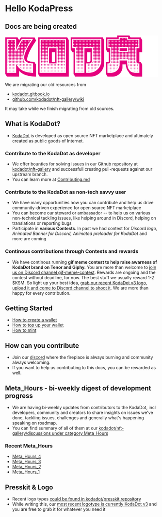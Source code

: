 # Hello KodaPress

## Docs are being created

![KodaDot_logo_v3](./assets/KODA_v3.png)

We are migrating our old resources from 
- [kodadot.gitbook.io](https://kodadot.gitbook.io)
- [github.com/kodadot/nft-gallery/wiki](https://github.com/kodadot/nft-gallery/wiki)

It may take while we finish migrating from old sources.

## What is KodaDot?

- [KodaDot](https://kodadot.xyz) is developed as open source NFT marketplace and ultimately created as public goods of Internet.

### Contribute to the KodaDot as developer
- We offer bounties for solving issues in our Github repository at [kodadot/nft-gallery](https://github.com/kodadot/nft-gallery/issues/) and successfull creating pull-requests against our upstream branch.
- You can learn more at [Contributing.md](https://github.com/kodadot/nft-gallery/blob/main/CONTRIBUTING.md)
 
### Contribute to the KodaDot as non-tech savvy user
- We have many opportunities how you can contribute and help us drive community-driven experience for open source NFT marketplace
- You can become our steward or ambassador -- to help us on various non-technical tackling issues, like helping around in Discord, helping on translations or reporting bugs
- Participate in **various Contests**. In past we had contest for _Discord logo, Animated Banner for Discord, Animated preloader for KodaDot_ and more are coming. 

### Continous contributions through Contests and rewards 
- We have continous running **gif meme contest to help raise awarness of KodaDot brand on Tenor and Giphy.** You are more than welcome to [join us on Discord channel gif-meme-contest](https://discord.gg/KuP922NbVM). Rewards are ongoing and the contest without deadline, for now. The best stuff we usually reward 1-2 $KSM. So light up your best idea, [grab our recent KodaDot v3 logo, upload it and come to Discord channel to shoot it](https://github.com/kodadot/kodadot-presskit/tree/main/v3). We are more than happy for every contribution.


## Getting Started
- [How to create a wallet](how_to_create_wallet.md)
- [How to top up your wallet](how_to_top_up_wallet.md)
- [How to mint](minting.md)


## How can you contribute
- Join our [discord](https://discord.gg/kodadot) where the fireplace is always burning and community always welcoming. 
- If you want to help us contributing to this docs, you can be rewarded as well.

## Meta_Hours - bi-weekly digest of development progress 
- We are having bi-weekly updates from contributors to the KodaDot, incl developers, community and creators to share insights on issues we've done, tackling issues, challenges and generally what's happening speaking on roadmap. 
- You can find summary of all of them at our [kodadot/nft-gallery/discussions under category Meta_Hours](https://github.com/kodadot/nft-gallery/discussions/categories/meta-hours)

### Recent Meta_Hours
- [Meta_Hours_4](https://github.com/kodadot/nft-gallery/discussions/2007)
- [Meta_Hours_3](https://github.com/kodadot/nft-gallery/discussions/1710)
- [Meta_Hours_2](https://github.com/kodadot/nft-gallery/discussions/1699)
- [Meta_Hours_1](https://github.com/kodadot/nft-gallery/discussions/1424)

## Presskit & Logo
- Recent logo types [could be found in kodadot/presskit repository](https://github.com/kodadot/kodadot-presskit)
- While writing this, our [most recent logotype is currently KodaDot v3](https://github.com/kodadot/kodadot-presskit/tree/main/v3) and you are free to grab it for whatever you need it




